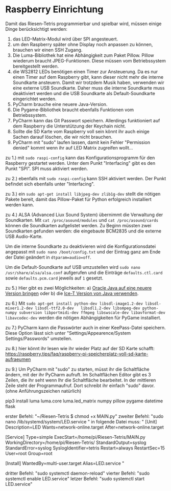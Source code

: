# Raspberry Einrichtung

Damit das Riesen-Tetris programmierbar und spielbar wird, müssen einige Dinge berücksichtigt werden:

1. das LED-Matrix-Modul wird über SPI angesteuert.
2. um den Raspberry später ohne Display noch anpassen zu können, brauchen wir einen SSH Zugang.
3. Die Luma-Bibliothek hat eine Abhängigkeit zum Paket Pillow. Pillow wiederum braucht JPEG-Funktionen. Diese müssen vom Betriebssystem bereitgestellt werden.
4. die WS2812 LEDs benötigen einen Timer zur Ansteuerung. Da es nur einen Timer auf dem Raspberry gibt, kann dieser nicht mehr die interne Soundkarte ansteuern. Damit wir trotzdem Musik haben, verwenden wir eine externe USB Soundkarte. Daher muss die interne Soundkarte muss deaktiviert werden und die USB Soundkarte als Default-Soundkarte eingerichtet werden.
5. PyCharm brauche eine neuere Java-Version.
6. Die Pygame-Bibliothek braucht ebenfalls Funktionen vom Betriebssystem.
7. PyCharm kann das Git Passwort speichern. Allerdings funktioniert auf dem Raspberry die Unterstützung der Keychain nicht.
8. Sollte die SD Karte vom Raspberry voll sein könnt ihr auch einige Sachen darauf löschen, die wir nicht brauchen.
9. PyCharm mit "sudo" laufen lassen, damit kein Fehler "Permission denied" kommt wenn ihr auf LED Matrix zugreifen wollt...

zu 1.) mit `sudo raspi-config` kann das Konfigurationsprogramm für den Raspberry gestartet werden. Unter dem Punkt "Interfacing" gibt es den Punkt "SPI". SPI muss aktiviert werden.

zu 2.) ebenfalls mit `sudo raspi-config` kann SSH aktiviert werden. Der Punkt befindet sich ebenfalls unter "Interfacing".

zu 3.) ein `sudo apt-get install libjpeg-dev zlib1g-dev` stellt die nötigen Pakete bereit, damit das Pillow-Paket für Python erfolgreich installiert werden kann.

zu 4.) ALSA (Advanced Liux Sound System) übernimmt die Verwaltung der Soundkarten. Mit `cat /proc/asound/modules` und `cat /proc/asound/cards` können die Soundkarten aufgelistet werden. Zu Beginn müssten zwei Soundkarten gefunden werden: die eingebaute BCM2835 und die externe USB Audio-Karte.

Um die interne Soundkarte zu deaktivieren wird die Konfigurationsdatei angepasst mit `sudo nano /boot/config.txt` und der Eintrag ganz am Ende der Datei geändert in `dtparam=audio=off`.

Um die Default-Soundkarte auf USB umzustellen wird `sudo nano /usr/share/alsa/alsa.conf` aufgerufen und die Einträge `defaults.ctl.card` sowie `defaults.pcm.card` jeweils auf `1` gesetzt.

zu 5.) Hier gibt es zwei Möglichkeiten: a) [Oracle Java auf eine neuere Version bringen](https://gist.github.com/ribasco/fff7d30b31807eb02b32bcf35164f11f) oder b) die [Ice-T Version von Java verwenden](https://raspberrypi.stackexchange.com/questions/79500/pycharm-2017-3-3-hangs).

zu 6.) Mit `sudo apt-get install python-dev libsdl-image1.2-dev libsdl-mixer1.2-dev libsdl-ttf2.0-dev   libsdl1.2-dev libsmpeg-dev python-numpy subversion libportmidi-dev ffmpeg libswscale-dev libavformat-dev libavcodec-dev` werden die nötigen Abhängigkeiten für PyGame installiert.

zu 7.) PyCharm kann die Passwörter auch in einer KeePass-Datei speichern. Diese Option lässt sich unter "Settings/Appearence/System Settings/Passwords" umstellen.

zu 8.) hier könnt ihr lesen wie ihr wieder Platz auf der SD Karte schafft: https://raspberry.tips/faq/raspberry-pi-speicherplatz-voll-sd-karte-aufraeumen

zu 9.) Um PyCharm mit "sudo" zu starten, müsst ihr die Schaltfläche ändern, mit der ihr PyCharm aufruft. Im Schaltflächen Editor gibt es 3 Zeilen, die ihr seht wenn Ihr die Schaltfläche bearbeitet. In der mittleren Zeile steht der Programmaufruf. Dort schreibt ihr einfach "sudo" davor. (ohne Anführungszeichen natürlich)


pip3 install luma luma.core luma.led_matrix numpy pillow  pygame datetime flask

erster Befehl: "~/Riesen-Tetris $ chmod +x MAIN.py"
zweiter Befehl: "sudo nano /lib/systemd/system/LED.service "
in folgende Datei muss:
"
[Unit]
Description=LED
Wants=network-online.target
After=network-online.target

[Service]
Type=simple
ExecStart=/home/pi/Riesen-Tetris/MAIN.py
WorkingDirectory=/home/pi/Riesen-Tetris/
StandardOutput=syslog
StandardError=syslog
SyslogIdentifier=tetris
Restart=always
RestartSec=15
User=root 
Group=root

[Install]
WantedBy=multi-user.target
Alias=LED.service
"

dritter Befehl: "sudo systemctl daemon-reload"
vierter Befehl: "sudo systemctl enable LED.service"
letzer Befehl: "sudo systemctl start LED.service" 
